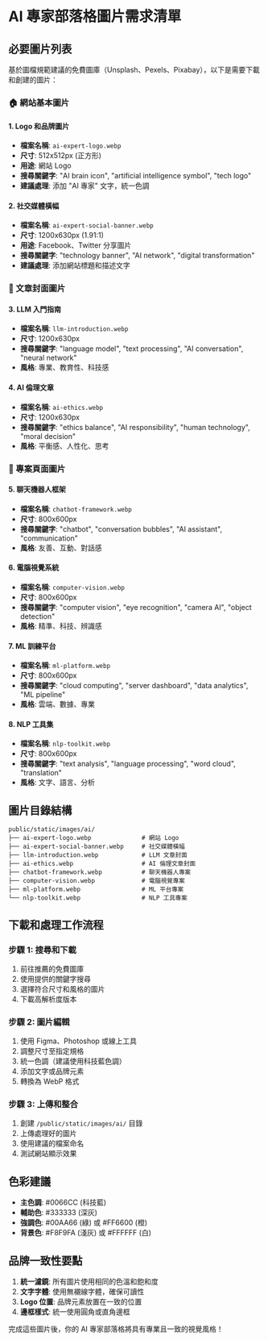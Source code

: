 # AI 專家部落格圖片需求清單

## 必要圖片列表

基於圖檔規範建議的免費圖庫（Unsplash、Pexels、Pixabay），以下是需要下載和創建的圖片：

### 🏠 網站基本圖片

#### 1. Logo 和品牌圖片
- **檔案名稱**: `ai-expert-logo.webp`
- **尺寸**: 512x512px (正方形)
- **用途**: 網站 Logo
- **搜尋關鍵字**: "AI brain icon", "artificial intelligence symbol", "tech logo"
- **建議處理**: 添加 "AI 專家" 文字，統一色調

#### 2. 社交媒體橫幅
- **檔案名稱**: `ai-expert-social-banner.webp`
- **尺寸**: 1200x630px (1.91:1)
- **用途**: Facebook、Twitter 分享圖片
- **搜尋關鍵字**: "technology banner", "AI network", "digital transformation"
- **建議處理**: 添加網站標題和描述文字

### 📝 文章封面圖片

#### 3. LLM 入門指南
- **檔案名稱**: `llm-introduction.webp`
- **尺寸**: 1200x630px
- **搜尋關鍵字**: "language model", "text processing", "AI conversation", "neural network"
- **風格**: 專業、教育性、科技感

#### 4. AI 倫理文章
- **檔案名稱**: `ai-ethics.webp`
- **尺寸**: 1200x630px
- **搜尋關鍵字**: "ethics balance", "AI responsibility", "human technology", "moral decision"
- **風格**: 平衡感、人性化、思考

### 🚀 專案頁面圖片

#### 5. 聊天機器人框架
- **檔案名稱**: `chatbot-framework.webp`
- **尺寸**: 800x600px
- **搜尋關鍵字**: "chatbot", "conversation bubbles", "AI assistant", "communication"
- **風格**: 友善、互動、對話感

#### 6. 電腦視覺系統
- **檔案名稱**: `computer-vision.webp`
- **尺寸**: 800x600px
- **搜尋關鍵字**: "computer vision", "eye recognition", "camera AI", "object detection"
- **風格**: 精準、科技、辨識感

#### 7. ML 訓練平台
- **檔案名稱**: `ml-platform.webp`
- **尺寸**: 800x600px
- **搜尋關鍵字**: "cloud computing", "server dashboard", "data analytics", "ML pipeline"
- **風格**: 雲端、數據、專業

#### 8. NLP 工具集
- **檔案名稱**: `nlp-toolkit.webp`
- **尺寸**: 800x600px
- **搜尋關鍵字**: "text analysis", "language processing", "word cloud", "translation"
- **風格**: 文字、語言、分析

## 圖片目錄結構

```
public/static/images/ai/
├── ai-expert-logo.webp              # 網站 Logo
├── ai-expert-social-banner.webp     # 社交媒體橫幅
├── llm-introduction.webp            # LLM 文章封面
├── ai-ethics.webp                   # AI 倫理文章封面
├── chatbot-framework.webp           # 聊天機器人專案
├── computer-vision.webp             # 電腦視覺專案
├── ml-platform.webp                 # ML 平台專案
└── nlp-toolkit.webp                 # NLP 工具專案
```

## 下載和處理工作流程

### 步驟 1: 搜尋和下載
1. 前往推薦的免費圖庫
2. 使用提供的關鍵字搜尋
3. 選擇符合尺寸和風格的圖片
4. 下載高解析度版本

### 步驟 2: 圖片編輯
1. 使用 Figma、Photoshop 或線上工具
2. 調整尺寸至指定規格
3. 統一色調（建議使用科技藍色調）
4. 添加文字或品牌元素
5. 轉換為 WebP 格式

### 步驟 3: 上傳和整合
1. 創建 `/public/static/images/ai/` 目錄
2. 上傳處理好的圖片
3. 使用建議的檔案命名
4. 測試網站顯示效果

## 色彩建議

- **主色調**: #0066CC (科技藍)
- **輔助色**: #333333 (深灰)
- **強調色**: #00AA66 (綠) 或 #FF6600 (橙)
- **背景色**: #F8F9FA (淺灰) 或 #FFFFFF (白)

## 品牌一致性要點

1. **統一濾鏡**: 所有圖片使用相同的色溫和飽和度
2. **文字字體**: 使用無襯線字體，確保可讀性
3. **Logo 位置**: 品牌元素放置在一致的位置
4. **邊框樣式**: 統一使用圓角或直角邊框

完成這些圖片後，你的 AI 專家部落格將具有專業且一致的視覺風格！